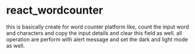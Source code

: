 # react_wordcounter
this is basically create for word counter platform like, count the input word and characters and copy the input details and clear this field as well.  all operation are perform with alert message and set the dark and light mode as well.
